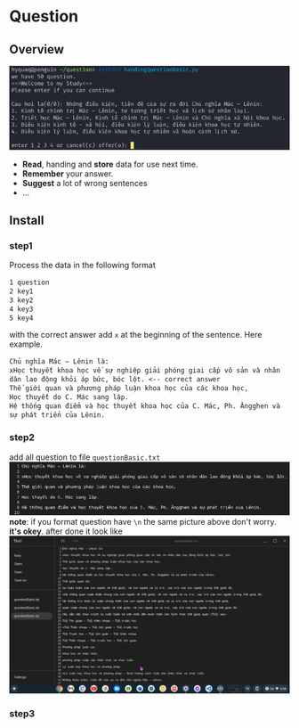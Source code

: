 # Question
## Overview
![Overview](img/Overview1.png "Overview")

- **Read**, handing and **store** data for use next time.
- **Remember** your answer.
- **Suggest** a lot of wrong sentences
- ...
## Install

### step1
Process the data in the following format
```
1 question
2 key1
3 key2
4 key3
5 key4
```
with the correct answer add ```x``` at the beginning of the sentence.
Here example.
```
Chủ nghĩa Mác – Lênin là: 
xHọc thuyết khoa học về sự nghiệp giải phóng giai cấp vô sản và nhân dân lao động khỏi áp bức, bóc lột. <-- correct answer
Thế giới quan và phương pháp luận khoa học của các khoa học, 
Học thuyết do C. Mác sang lập. 
Hệ thống quan điểm và học thuyết khoa học của C. Mác, Ph. Ăngghen và sự phát triển của Lênin. 
```
### step2
add all question to file ```questionBasic.txt```
![](img/exampleAllQuestion.png)
**note**:
if you format question have ```\n``` the same picture above don't worry. **it's okey**.
after done it look like
![](img/exampleDone.png)
### step3
